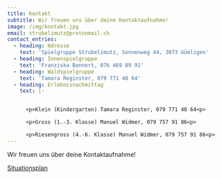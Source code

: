 ```yaml
---
title: Kontakt
subtitle: Wir freuen uns über deine Kontaktaufnahme!
image: /img/kontakt.jpg
email: strubelimutz@protonmail.ch
contact_entries:
  - heading: Adresse
    text: 'Spielgruppe Strubelimutz, Sonnenweg 44, 3073 Gümligen'
  - heading: Innenspielgruppe
    text: 'Franziska Bannert, 076 469 89 91'
  - heading: Waldspielgruppe
    text: 'Tamara Reginster, 079 771 48 64'
  - heading: Erlebnisnachmittag
    text: |-


      <p>Klein (Kindergarten) Tamara Reginster, 079 771 48 64<p>

      <p>Gross (1.-3. Klasse) Manuel Widmer, 079 757 91 86<p> 

      <p>Riesengross (4.-6. Klasse) Manuel Widmer, 079 757 91 86<p>
---
```


Wir freuen uns über deine Kontaktaufnahme!

<a href="/doc/situationsplan.pdf" target="_blank">Situationsplan</a>
